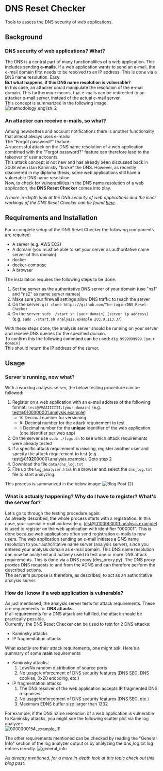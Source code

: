 # DNS Reset Checker
Tools to assess the DNS security of web applications.
## Background
### DNS security of web applications? What?  
The DNS is a central part of many functionalities of a web application. This includes sending **e-mails**. If a web application wants to send an e-mail, the e-mail domain first needs to be resolved to an IP address. This is done via a DNS name resolution. Easy!  
**But what happens, if this DNS name resolution is vulnerable?**  
In this case, an attacker could manipulate the resolution of the e-mail domain. This furthermore means, that e-mails can be redirected to an attacker e-mail server, instead of the actual e-mail server.  
This concept is summarized in the following image:  
![methodology_english_2](https://user-images.githubusercontent.com/84237895/118851556-2f3b7200-b8d2-11eb-8681-7011e5aacd70.jpg)
  
### An attacker can receive e-mails, so what?
Among newsletters and account notifications there is another functionality that almost always uses e-mails:  
The "Forgot password?" feature.  
A successful attack on the DNS name resolution of a web application combined with the "Forgot password?" feature can therefore lead to the takeover of user accounts.  
This attack concept is not new and has already been discussed back in 2008 when Dan Kaminsky "broke" the DNS. However, as recently discovered in my diploma thesis, some web applications still have a vulnerable DNS name resolution.  
Now, to check for vulnerabilities in the DNS name resolution of a web application, the **DNS Reset Checker** comes into play.  
  
*A more in-depth look at the DNS security of web applications and the inner workings of the DNS Reset Checker can be found [here](https://sec-consult.com).*
## Requirements and Installation
For a complete setup of the DNS Reset Checker the following components are required:
* A server (e.g. AWS EC2)
* A domain (you must be able to set your server as authoritative name server of this domain)
* docker
* docker-compose
* A browser

The installation requires the following steps to be done:
1. Set the server as the authoritative DNS server of your domain (use "ns1" and "ns2" as name server names)
2. Make sure your firewall settings allow DNS traffic to reach the server
3. On the server: ```git clone https://github.com/The-Login/DNS-Reset-Checker```
4. On the server: ```sudo ./start.sh [your domain] [server ip address]``` (e.g. ```sudo ./start.sh analysis.example 203.0.113.37```)

With these steps done, the analysis server should be running on your server and receive DNS queries for the specified domain.  
To confirm this the following command can be used:
```dig 9999999999.[your domain]```  
This should return the IP address of the server.


## Usage
### Server's running, now what?
With a working analysis server, the below testing procedure can be followed:
1. Register on a web application with an e-mail address of the following format: ```test@VVAAIIIIII.[your domain]``` (e.g. test@0100000001.analysis.example)
    - V: Decimal number for versioning
    - A: Decimal number for the attack requirement to test
    - I: Decimal number for the **unique** identifier of the web application (one identifier per web app)
2. On the server use ```sudo ./logs.sh``` to see which attack requirements were already tested
3. If a specific attack requirement is missing, register another user and specify the attack requirement to test (e.g. test@01**02**000001.analysis.example). Goto step 2
4. Download the file ```data/dns_log.txt```
5. Fire up the ```log_analyzer.html``` in a browser and select the ```dns_log.txt``` file to start analyzing.

This process is summarized in the below image:
![Blog Post (2)](https://user-images.githubusercontent.com/84237895/118402797-d074bf00-b66b-11eb-8d30-c39f43808e6c.png)
  
### What is actually happening? Why do I have to register? What's the server for?

Let's go to through the testing procedure again:  
As already described, the whole process starts with a registration. In this case, your special e-mail address (e.g. test@0100000001.analysis.example) is used to register on the web application with identifier "000001". This is done because web applications often send registration e-mails to new users. The  web application sending an e-mail initiates a DNS name resolution to your authoritative name server (analysis server), since you entered your analysis domain as e-mail domain. This DNS name resolution can now be analyzed and actively used to test one or more DNS attack requirements. This is done via a DNS proxy (dns_proxy.py). The DNS proxy proxies DNS requests to and from the ADNS and can therefore perform the described actions.  
The server's purpose is therefore, as described, to act as an authoritative analysis server. 

### How do I know if a web application is vulnerable?
As just mentioned, the analysis server tests for attack requirements. These are requirements for **DNS attacks**.  
If all requirements for a DNS attack are fulfilled, the attack should be practically possible.  
Currently, the DNS Reset Checker can be used to test for 2 DNS attacks:
- Kaminsky attacks
- IP fragmentation attacks

What exactly are their attack requirements, one might ask. Here's a summary of some **main** requirements:  
- Kaminsky attacks:
    1. Low/No random distribution of source ports
    2. No usage/enforcement of DNS security features (DNS SEC, DNS cookies, 0x20 encoding, etc.)
- IP fragmentation attacks:
    1. The DNS resolver of the web application accepts IP fragmented DNS responses
    2. No usage/enforcement of DNS security features (DNS SEC, etc.)
    3. Maximum EDNS buffer size larger than 1232 

For example, if the DNS name resolution of a web application is vulnerable to Kaminsky attacks, you might see the following scatter plot via the log analyzer:  
![0000000154_example_IP](https://user-images.githubusercontent.com/84237895/118691325-3fd3e580-b809-11eb-8e6e-ed8c76a84736.png)

The other requirements mentioned can be checked by reading the "General Info" section of the log analyzer output or by analyzing the dns_log.txt log entries directly.
![general_info](https://user-images.githubusercontent.com/84237895/118853912-92c69f00-b8d4-11eb-88e8-9c9620e44efa.PNG)

*As already mentioned, for a more in-depth look at this topic check out [this](https://sec-consult.com) blog post.*


